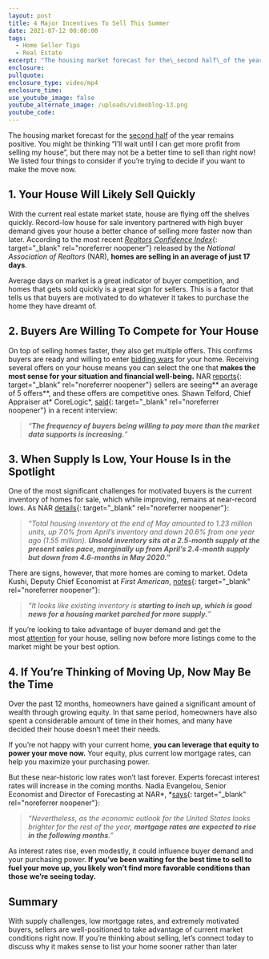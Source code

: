 ```yaml
---
layout: post
title: 4 Major Incentives To Sell This Summer
date: 2021-07-12 00:00:00
tags:
  - Home Seller Tips
  - Real Estate
excerpt: "The housing market forecast for the\_second half\_of the year remains positive. You might be thinking “I’ll wait until I can get more profit from selling my house”, but there may not be a better time to sell than right now! We listed four things to consider if you’re trying to decide if you want to make the move now."
enclosure:
pullquote:
enclosure_type: video/mp4
enclosure_time:
use_youtube_image: false
youtube_alternate_image: /uploads/videoblog-13.png
youtube_code:
---
```

The housing market forecast for the&nbsp;[second half](https://www.buyandsellvero.com/blog/what-do-experts-see-on-the-horizon-for-the-second-half-of-the-year/)&nbsp;of the year remains positive. You might be thinking “I’ll wait until I can get more profit from selling my house”, but there may not be a better time to sell than right now\! We listed four things to consider if you’re trying to decide if you want to make the move now.

## **1\. Your House Will Likely Sell Quickly**

With the current real estate market state, house are flying off the shelves quickly. Record-low house for sale inventory partnered with high buyer demand gives your house a better chance of selling more faster now than later. According to the most recent&nbsp;[*Realtors Confidence Index*](https://www.nar.realtor/research-and-statistics/research-reports/realtors-confidence-index){: target="_blank" rel="noreferrer noopener"}&nbsp;released by the&nbsp;*National Association of Realtors&nbsp;*(NAR),&nbsp;**homes are selling in an average of just 17 days**.

Average days on market is a great indicator of buyer competition, and homes that gets sold quickly is a great sign for sellers. This is a factor that tells us that buyers are motivated to do whatever it takes to purchase the home they have dreamt of.

## **2\. Buyers Are Willing To Compete for Your House**

On top of selling homes faster, they also get multiple offers. This confirms buyers are ready and willing to enter&nbsp;[bidding wars](https://www.mykcm.com/2021/06/21/5-things-homebuyers-need-to-know-when-making-an-offer/)&nbsp;for your home. Receiving several offers on your house means you can select the one that&nbsp;**makes the most sense for your situation and financial well-being.**&nbsp;NAR&nbsp;[reports](https://www.nar.realtor/research-and-statistics/research-reports/realtors-confidence-index){: target="_blank" rel="noreferrer noopener"}&nbsp;sellers are seeing**&nbsp;an average of 5 offers**, and these offers are competitive ones. Shawn Telford, Chief Appraiser at*&nbsp;CoreLogic*,&nbsp;[said](https://www.seattletimes.com/business/homebuyers-increasingly-willing-to-pay-above-asking-price/){: target="_blank" rel="noreferrer noopener"}&nbsp;in a recent interview:

> *“**The frequency of buyers being willing to pay more than the market data supports is increasing.**”*

## **3\. When Supply Is Low, Your House Is in the Spotlight**

One of the most significant challenges for motivated buyers is the current inventory of homes for sale, which while improving, remains at near-record lows. As NAR&nbsp;[details](https://www.globenewswire.com/news-release/2021/06/22/2251149/0/en/Existing-Home-Sales-Experience-Slight-Skid-of-0-9-in-May.html){: target="_blank" rel="noreferrer noopener"}\:

> *“Total housing inventory at the end of May amounted to 1.23 million units, up 7.0% from April’s inventory and down 20.6% from one year ago (1.55 million).&nbsp;**Unsold inventory sits at a 2.5-month supply at the present sales pace, marginally up from April’s 2.4-month supply but down from 4.6-months in May 2020.”***

There are signs, however, that more homes are coming to market. Odeta Kushi, Deputy Chief Economist at&nbsp;*First American*,&nbsp;[notes](https://twitter.com/odetakushi/status/1407344750534041615){: target="_blank" rel="noreferrer noopener"}\:

> *“It looks like existing inventory is&nbsp;**starting to inch up, which is good news for a housing market parched for more supply.**”*

If you’re looking to take advantage of buyer demand and get the most&nbsp;[attention](https://www.mykcm.com/2021/05/13/your-house-could-be-the-oasis-in-an-inventory-desert/)&nbsp;for your house, selling now before more listings come to the market might be your best option.

## **4\. If You’re Thinking of Moving Up, Now May Be the Time**

Over the past 12 months, homeowners have gained a significant amount of wealth through growing equity. In that same period, homeowners have also spent a considerable amount of time in their homes, and many have decided their house doesn’t meet their needs.

If you’re not happy with your current home,&nbsp;**you can leverage that equity to power your move now.**&nbsp;Your equity, plus current low mortgage rates, can help you maximize your purchasing power.

But these near-historic low rates won’t last forever. Experts forecast interest rates will increase in the coming months. Nadia Evangelou, Senior Economist and Director of Forecasting at NAR*,&nbsp;*[says](https://www.nar.realtor/blogs/economists-outlook/instant-reaction-mortgage-rates-june-17-2021){: target="_blank" rel="noreferrer noopener"}\:

> *“Nevertheless, as the economic outlook for the United States looks brighter for the rest of the year,&nbsp;**mortgage rates are expected to rise in the following months**.”*

As interest rates rise, even modestly, it could influence buyer demand and your purchasing power.&nbsp;**If you’ve been waiting for the best time to sell to fuel your move up, you likely won’t find more favorable conditions than those we’re seeing today.**

## **Summary**

With supply challenges, low mortgage rates, and extremely motivated buyers, sellers are well-positioned to take advantage of current market conditions right now. If you’re thinking about selling, let’s connect today to discuss why it makes sense to list your home sooner rather than later
